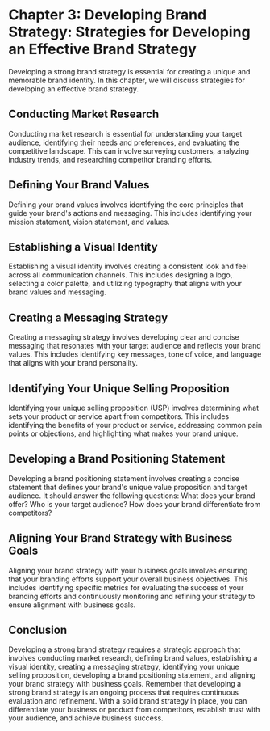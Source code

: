 Chapter 3: Developing Brand Strategy: Strategies for Developing an Effective Brand Strategy
===========================================================================================

Developing a strong brand strategy is essential for creating a unique and memorable brand identity. In this chapter, we will discuss strategies for developing an effective brand strategy.

Conducting Market Research
--------------------------

Conducting market research is essential for understanding your target audience, identifying their needs and preferences, and evaluating the competitive landscape. This can involve surveying customers, analyzing industry trends, and researching competitor branding efforts.

Defining Your Brand Values
--------------------------

Defining your brand values involves identifying the core principles that guide your brand's actions and messaging. This includes identifying your mission statement, vision statement, and values.

Establishing a Visual Identity
------------------------------

Establishing a visual identity involves creating a consistent look and feel across all communication channels. This includes designing a logo, selecting a color palette, and utilizing typography that aligns with your brand values and messaging.

Creating a Messaging Strategy
-----------------------------

Creating a messaging strategy involves developing clear and concise messaging that resonates with your target audience and reflects your brand values. This includes identifying key messages, tone of voice, and language that aligns with your brand personality.

Identifying Your Unique Selling Proposition
-------------------------------------------

Identifying your unique selling proposition (USP) involves determining what sets your product or service apart from competitors. This includes identifying the benefits of your product or service, addressing common pain points or objections, and highlighting what makes your brand unique.

Developing a Brand Positioning Statement
----------------------------------------

Developing a brand positioning statement involves creating a concise statement that defines your brand's unique value proposition and target audience. It should answer the following questions: What does your brand offer? Who is your target audience? How does your brand differentiate from competitors?

Aligning Your Brand Strategy with Business Goals
------------------------------------------------

Aligning your brand strategy with your business goals involves ensuring that your branding efforts support your overall business objectives. This includes identifying specific metrics for evaluating the success of your branding efforts and continuously monitoring and refining your strategy to ensure alignment with business goals.

Conclusion
----------

Developing a strong brand strategy requires a strategic approach that involves conducting market research, defining brand values, establishing a visual identity, creating a messaging strategy, identifying your unique selling proposition, developing a brand positioning statement, and aligning your brand strategy with business goals. Remember that developing a strong brand strategy is an ongoing process that requires continuous evaluation and refinement. With a solid brand strategy in place, you can differentiate your business or product from competitors, establish trust with your audience, and achieve business success.
